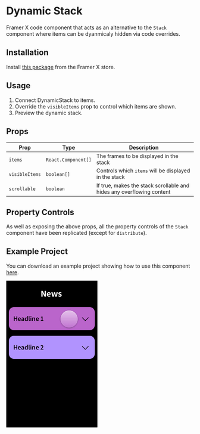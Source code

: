 # Dynamic Stack

Framer X code component that acts as an alternative to the `Stack` component where items can be dyanmicaly hidden via code overrides.

## Installation

Install [this package](http://www.todo.com/) from the Framer X store.

## Usage

1. Connect DynamicStack to items.
2. Override the `visibleItems` prop to control which items are shown.
3. Preview the dynamic stack.

## Props

| Prop           | Type                | Description                                                           |
| -------------- | ------------------- | --------------------------------------------------------------------- |
| `items`        | `React.Component[]` | The frames to be displayed in the stack                               |
| `visibleItems` | `boolean[]`         | Controls which `items` will be displayed in the stack                 |
| `scrollable`   | `boolean`           | If true, makes the stack scrollable and hides any overflowing content |

## Property Controls

As well as exposing the above props, all the property controls of the `Stack` component have been replicated (except for `distribute`).

## Example Project

You can download an example project showing how to use this component [here](https://github.com/ourveryown/framer-x-dynamic-stack/blob/master/DyanmicStack.framerx).

![News Feed Example](images/small.gif)
